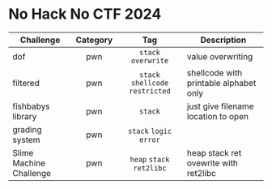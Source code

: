 # No Hack No CTF 2024

| Challenge | Category | Tag | Description | 
| --- | :---: | :---: | --- |
| dof | pwn | `stack` `overwrite` | value overwriting |
| filtered | pwn | `stack` `shellcode` `restricted` | shellcode with printable alphabet only |
| fishbabys library | pwn | `stack` | just give filename location to open |
| grading system | pwn | `stack` `logic error` | |
| Slime Machine Challenge | pwn | `heap` `stack` `ret2libc` | heap stack ret ovewrite with ret2libc |